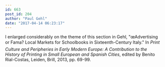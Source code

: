 ```yaml
---
id: 663
post_id: 204
author: "Paul Gehl"
date: "2017-04-14 06:23:17"
---
```

I enlarged considerably on the theme of this section in Gehl, "œAdvertising or Fama? Local Markets for Schoolbooks in Sixteenth-Century Italy." In *Print Culture and Peripheries in Early Modern Europe: A Contribution to the History of Printing in Small European and Spanish Cities*, edited by Benito Rial-Costas, Leiden, Brill, 2013, pp. 69-99.
